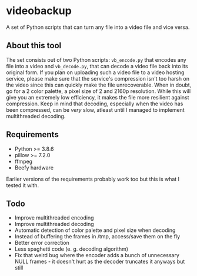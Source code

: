 # videobackup

A set of Python scripts that can turn any file into a video file and vice versa.

## About this tool

The set consists out of two Python scripts: ``vb_encode.py`` that encodes any file into a video and ``vb_decode.py``, that can decode a video file back into its original form.
If you plan on uploading such a video file to a video hosting service, please make sure that the service's compression isn't too harsh on the video since this can quickly make the file unrecoverable. When in doubt, go for a 2 color palette, a pixel size of 2 and 2160p resolution. While this will give you an extremely low efficiency, it makes the file more resilient against compression.
Keep in mind that decoding, especially when the video has been compressed, can be *very* slow, atleast until I managed to implement multithreaded decoding.

## Requirements

- Python >= 3.8.6
- pillow >= 7.2.0
- ffmpeg
- Beefy hardware
  
Earlier versions of the requirements probably work too but this is what I tested it with.

## Todo

- Improve multithreaded encoding
- Improve multithreaded decoding
- Automatic detection of color palette and pixel size when decoding
- Instead of buffering the frames in /tmp, access/save them on the fly
- Better error correction
- Less spaghetti code (e. g. decoding algorithm)
- Fix that weird bug where the encoder adds a bunch of unnecessary NULL frames - it doesn't hurt as the decoder truncates it anyways but still
